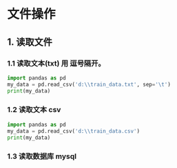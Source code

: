 # 文件操作


## 1. 读取文件

### 1.1 读取文本(txt) 用 逗号隔开。

```Python
import pandas as pd
my_data = pd.read_csv('d:\\train_data.txt', sep='\t')
print(my_data)
```

### 1.2 读取文本 csv 

```Python
import pandas as pd
my_data = pd.read_csv('d:\\train_data.csv')
print(my_data)
```

### 1.3 读取数据库 mysql

